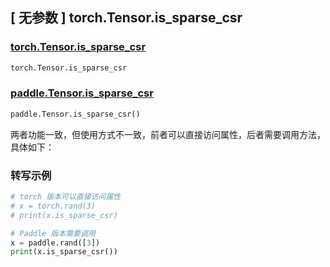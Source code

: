 ## [ 无参数 ] torch.Tensor.is_sparse_csr

### [torch.Tensor.is_sparse_csr](https://pytorch.org/docs/stable/generated/torch.Tensor.is_sparse_csr.html)

```python
torch.Tensor.is_sparse_csr
```

### [paddle.Tensor.is_sparse_csr](https://www.paddlepaddle.org.cn/documentation/docs/zh/develop/api/paddle/Tensor_cn.html)

```python
paddle.Tensor.is_sparse_csr()
```

两者功能一致，但使用方式不一致，前者可以直接访问属性，后者需要调用方法，具体如下：

### 转写示例

```python
# torch 版本可以直接访问属性
# x = torch.rand(3)
# print(x.is_sparse_csr)

# Paddle 版本需要调用
x = paddle.rand([3])
print(x.is_sparse_csr())
```

